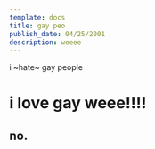 ```yaml
---
template: docs
title: gay peo
publish_date: 04/25/2001
description: weeee
---
```

i ~hate~ gay people
# i love gay weee!!!!
## no.